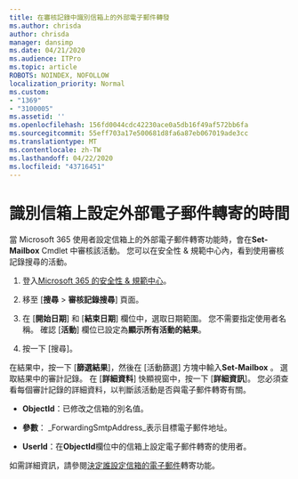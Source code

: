 ```yaml
---
title: 在審核記錄中識別信箱上的外部電子郵件轉發
ms.author: chrisda
author: chrisda
manager: dansimp
ms.date: 04/21/2020
ms.audience: ITPro
ms.topic: article
ROBOTS: NOINDEX, NOFOLLOW
localization_priority: Normal
ms.custom:
- "1369"
- "3100005"
ms.assetid: ''
ms.openlocfilehash: 156fd0044cdc42230ace0a5db16f49af572bb6fa
ms.sourcegitcommit: 55eff703a17e500681d8fa6a87eb067019ade3cc
ms.translationtype: MT
ms.contentlocale: zh-TW
ms.lasthandoff: 04/22/2020
ms.locfileid: "43716451"
---
```

# <a name="identify-when-external-email-forwarding-is-configured-on-mailboxes"></a>識別信箱上設定外部電子郵件轉寄的時間

當 Microsoft 365 使用者設定信箱上的外部電子郵件轉寄功能時，會在**Set-Mailbox** Cmdlet 中審核該活動。 您可以在安全性 & 規範中心內，看到使用審核記錄搜尋的活動。

1. 登入[Microsoft 365 的安全性 & 規範中心](https://protection.office.com/)。

2. 移至 [**搜尋** > **審核記錄搜尋**] 頁面。

3. 在 [**開始日期**] 和 [**結束日期**] 欄位中，選取日期範圍。 您不需要指定使用者名稱。 確認 [**活動**] 欄位已設定為**顯示所有活動的結果**。

4. 按一下 [搜尋]。

在結果中，按一下 [**篩選結果**]，然後在 [活動篩選] 方塊中輸入**Set-Mailbox** 。 選取結果中的審計記錄。 在 [**詳細資料**] 快顯視窗中，按一下 [**詳細資訊**]。 您必須查看每個審計記錄的詳細資料，以判斷該活動是否與電子郵件轉寄有關。

- **ObjectId**：已修改之信箱的別名值。

- **參數**： _ForwardingSmtpAddress_表示目標電子郵件地址。

- **UserId**：在**ObjectId**欄位中的信箱上設定電子郵件轉寄的使用者。

如需詳細資訊，請參閱[決定誰設定信箱的電子郵件](https://docs.microsoft.com/office365/securitycompliance/auditing-troubleshooting-scenarios#determining-who-set-up-email-forwarding-for-a-mailbox)轉寄功能。
